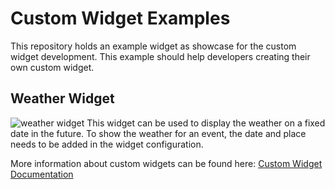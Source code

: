 # Custom Widget Examples

This repository holds an example widget as showcase for the custom widget development. This example should help developers creating their own custom widget.


## Weather Widget
![weather widget](https://user-images.githubusercontent.com/47413751/122441072-78e4ae80-cf9d-11eb-89a4-dff8855093aa.png)
This widget can be used to display the weather on a fixed date in the future. To show the weather for an event, the date and place needs to be added in the widget configuration. 


More information about custom widgets can be found here:
[Custom Widget Documentation](https://developers.staffbase.com/guide/customwidget-development/#build-the-custom-widget)
